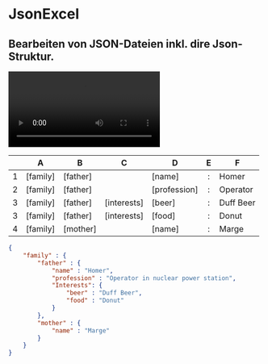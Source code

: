 # JsonExcel


## Bearbeiten von JSON-Dateien inkl. dire Json-Struktur. 

![Json erstellen](Doc\JsonExcel\Video\WebM\JsonExcel.webm)

|   |   A    |   B    |      C    |    D       | E |   F     |
|---|--------|--------|-----------|------------|:-:|---------|
| 1 |[family]|[father]|           |[name]      | : |Homer    |
| 2 |[family]|[father]|           |[profession]| : |Operator |
| 3 |[family]|[father]|[interests]|[beer]      | : |Duff Beer|
| 3 |[family]|[father]|[interests]|[food]      | : |Donut    |
| 4 |[family]|[mother]|           |[name]      | : |Marge    |

```json
{
	"family" : {
		"father" : {
			"name" : "Homer",
			"profession" : "Operator in nuclear power station",
			"Interests": {
				"beer" : "Duff Beer",
				"food" : "Donut"
			}
		},
		"mother" : {
			"name" : "Marge"
		}
	}
}
```
